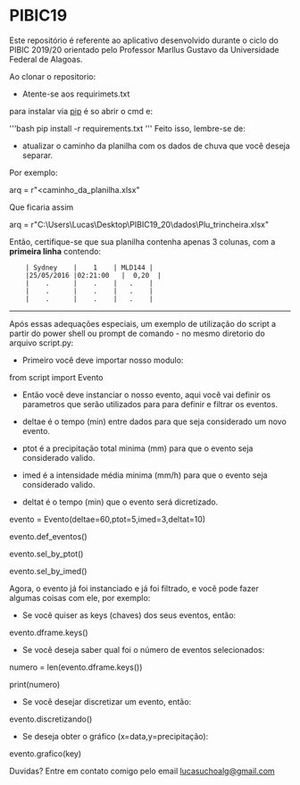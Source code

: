 # PIBIC19

Este repositório é referente ao aplicativo desenvolvido durante o ciclo do PIBIC 2019/20 orientado pelo Professor Marllus Gustavo da Universidade Federal de Alagoas.


Ao clonar o repositorio:

- Atente-se aos requirimets.txt

para instalar via [pip](https://pip.pypa.io/en/stable/) é so abrir o cmd e:

'''bash
pip install -r requirements.txt
'''
Feito isso, lembre-se de:
- atualizar o caminho da planilha com os dados de chuva que você deseja separar.

Por exemplo:

arq = r"<caminho_da_planilha.xlsx"

Que ficaria assim

arq = r"C:\Users\Lucas\Desktop\PIBIC19_20\dados\Plu_trincheira.xlsx"

Então, certifique-se que sua planilha contenha apenas 3 colunas, com a **primeira linha** contendo:


        | Sydney    |    1    | MLD144 |
        |25/05/2016	|02:21:00	|  0,20  |
        |    .      |    .    |   .    |
        |    .      |    .    |   .    |
        |    .      |    .    |   .    |


-------------

Após essas adequações especiais, um exemplo de utilização do script a partir do power shell ou prompt de comando - no mesmo diretorio do arquivo script.py:

- Primeiro você deve importar nosso modulo:

from script import Evento
  
- Então você deve instanciar o nosso evento, aqui você vai definir os parametros que
serão utilizados para para definir e filtrar os eventos.

- deltae é o tempo (min) entre dados para que seja considerado um novo evento.

- ptot é a precipitação total minima (mm) para que o evento seja considerado valido.

- imed é a intensidade média minima (mm/h) para que o evento seja considerado valido.

- deltat é o tempo (min) que o evento será dicretizado.
  
evento = Evento(deltae=60,ptot=5,imed=3,deltat=10)

evento.def_eventos()

evento.sel_by_ptot()

evento.sel_by_imed()
 
Agora, o evento já foi instanciado e já foi filtrado, e você pode fazer algumas coisas com ele, por exemplo:

- Se você quiser as keys (chaves) dos seus eventos, então:

evento.dframe.keys()

- Se você deseja saber qual foi o número de eventos selecionados:

numero = len(evento.dframe.keys())

print(numero)


- Se você desejar discretizar um evento, então:

evento.discretizando()
  
- Se deseja obter o gráfico (x=data,y=precipitação):

evento.grafico(key)
  

Duvidas? Entre em contato comigo pelo email lucasuchoalg@gmail.com
